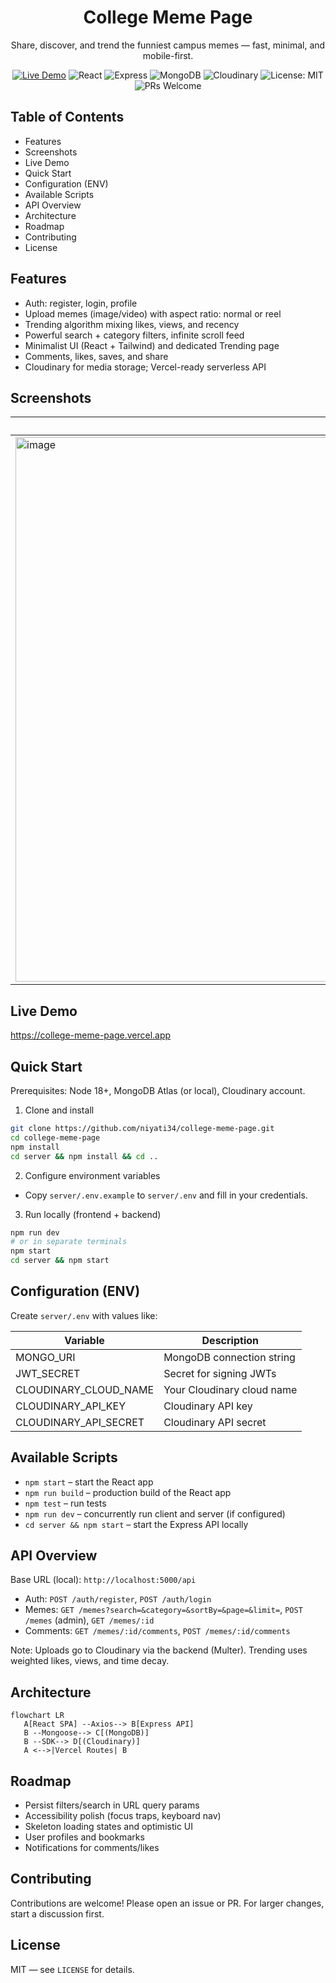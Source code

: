<div align="center">

# College Meme Page

Share, discover, and trend the funniest campus memes — fast, minimal, and mobile-first.

[![Live Demo](https://img.shields.io/badge/Live_Demo-vercel.app-000?logo=vercel)](https://college-meme-page.vercel.app)
![React](https://img.shields.io/badge/React-18-61dafb?logo=react&logoColor=61DAFB&labelColor=000)
![Express](https://img.shields.io/badge/Express-4-fff?logo=express&logoColor=fff&labelColor=000)
![MongoDB](https://img.shields.io/badge/MongoDB-Mongoose-47A248?logo=mongodb&logoColor=47A248&labelColor=000)
![Cloudinary](https://img.shields.io/badge/Cloudinary-media-1F8ACB?logo=cloudinary&logoColor=white&labelColor=000)
![License: MIT](https://img.shields.io/badge/License-MIT-yellow?labelColor=000)
![PRs Welcome](https://img.shields.io/badge/PRs-welcome-brightgreen?labelColor=000)



</div>

## Table of Contents

- Features
- Screenshots
- Live Demo
- Quick Start
- Configuration (ENV)
- Available Scripts
- API Overview
- Architecture
- Roadmap
- Contributing
- License

## Features

- Auth: register, login, profile
- Upload memes (image/video) with aspect ratio: normal or reel
- Trending algorithm mixing likes, views, and recency
- Powerful search + category filters, infinite scroll feed
- Minimalist UI (React + Tailwind) and dedicated Trending page
- Comments, likes, saves, and share
- Cloudinary for media storage; Vercel-ready serverless API

## Screenshots

| Home Feed                     | Upload Meme                       |
| ----------------------------- | --------------------------------- |
| <img width="1917" height="871" alt="image" src="https://github.com/user-attachments/assets/09f4d3d3-a625-4350-a0e2-bf1c736ce452" />| <img width="1906" height="872" alt="image" src="https://github.com/user-attachments/assets/5ee81820-dea2-4b63-9663-d8feecf5e454" />|

## Live Demo

https://college-meme-page.vercel.app

## Quick Start

Prerequisites: Node 18+, MongoDB Atlas (or local), Cloudinary account.

1. Clone and install

```bash
git clone https://github.com/niyati34/college-meme-page.git
cd college-meme-page
npm install
cd server && npm install && cd ..
```

2. Configure environment variables

- Copy `server/.env.example` to `server/.env` and fill in your credentials.

3. Run locally (frontend + backend)

```bash
npm run dev
# or in separate terminals
npm start
cd server && npm start
```

## Configuration (ENV)

Create `server/.env` with values like:

| Variable              | Description                |
| --------------------- | -------------------------- |
| MONGO_URI             | MongoDB connection string  |
| JWT_SECRET            | Secret for signing JWTs    |
| CLOUDINARY_CLOUD_NAME | Your Cloudinary cloud name |
| CLOUDINARY_API_KEY    | Cloudinary API key         |
| CLOUDINARY_API_SECRET | Cloudinary API secret      |

## Available Scripts

- `npm start` – start the React app
- `npm run build` – production build of the React app
- `npm test` – run tests
- `npm run dev` – concurrently run client and server (if configured)
- `cd server && npm start` – start the Express API locally

## API Overview

Base URL (local): `http://localhost:5000/api`

- Auth: `POST /auth/register`, `POST /auth/login`
- Memes: `GET /memes?search=&category=&sortBy=&page=&limit=`, `POST /memes` (admin), `GET /memes/:id`
- Comments: `GET /memes/:id/comments`, `POST /memes/:id/comments`

Note: Uploads go to Cloudinary via the backend (Multer). Trending uses weighted likes, views, and time decay.

## Architecture

```mermaid
flowchart LR
   A[React SPA] --Axios--> B[Express API]
   B --Mongoose--> C[(MongoDB)]
   B --SDK--> D[(Cloudinary)]
   A <-->|Vercel Routes| B
```

## Roadmap

- Persist filters/search in URL query params
- Accessibility polish (focus traps, keyboard nav)
- Skeleton loading states and optimistic UI
- User profiles and bookmarks
- Notifications for comments/likes

## Contributing

Contributions are welcome! Please open an issue or PR. For larger changes, start a discussion first.

## License

MIT — see `LICENSE` for details.
